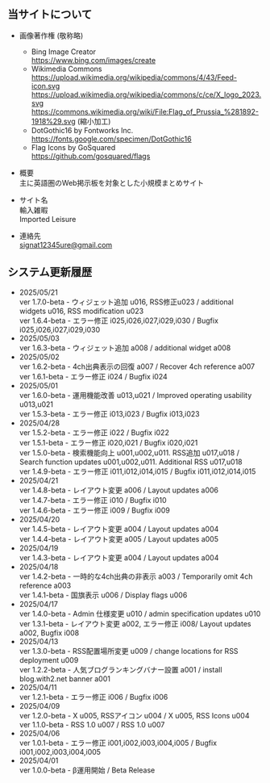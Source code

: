 
## 当サイトについて


- 画像著作権 (敬称略)  
  - Bing Image Creator  
    https://www.bing.com/images/create
  - Wikimedia Commons  
    https://upload.wikimedia.org/wikipedia/commons/4/43/Feed-icon.svg  
    https://upload.wikimedia.org/wikipedia/commons/c/ce/X_logo_2023.svg  
    https://commons.wikimedia.org/wiki/File:Flag_of_Prussia_%281892-1918%29.svg  (縮小加工)  
  - DotGothic16 by Fontworks Inc.  
    https://fonts.google.com/specimen/DotGothic16
  - Flag Icons by GoSquared  
    https://github.com/gosquared/flags  


- 概要  
  主に英語圏のWeb掲示板を対象とした小規模まとめサイト
 

- サイト名  
  輸入雑暇  
  Imported Leisure  


- 連絡先  
  signat12345ure@gmail.com  


## システム更新履歴

- 2025/05/21  
  ver 1.7.0-beta - ウィジェット追加 u016, RSS修正u023 / additional widgets u016, RSS modification u023  
  ver 1.6.4-beta - エラー修正 i025,i026,i027,i029,i030 / Bugfix i025,i026,i027,i029,i030  
- 2025/05/03  
  ver 1.6.3-beta - ウィジェット追加 a008 / additional widget a008  
- 2025/05/02  
  ver 1.6.2-beta - 4ch出典表示の回復 a007 / Recover 4ch reference a007  
  ver 1.6.1-beta - エラー修正 i024 / Bugfix i024   
- 2025/05/01  
  ver 1.6.0-beta - 運用機能改善 u013,u021 / Improved operating usability u013,u021  
  ver 1.5.3-beta - エラー修正 i013,i023 / Bugfix i013,i023  
- 2025/04/28  
  ver 1.5.2-beta - エラー修正 i022 / Bugfix i022  
  ver 1.5.1-beta - エラー修正 i020,i021 / Bugfix i020,i021  
  ver 1.5.0-beta - 検索機能向上 u001,u002,u011. RSS追加 u017,u018 / Search function updates u001,u002,u011. Additional RSS u017,u018  
  ver 1.4.9-beta - エラー修正 i011,i012,i014,i015 / Bugfix i011,i012,i014,i015  
- 2025/04/21  
  ver 1.4.8-beta - レイアウト変更 a006 / Layout updates a006  
  ver 1.4.7-beta - エラー修正 i010 / Bugfix i010  
  ver 1.4.6-beta - エラー修正 i009 / Bugfix i009  
- 2025/04/20  
  ver 1.4.5-beta - レイアウト変更 a004 / Layout updates a004  
  ver 1.4.4-beta - レイアウト変更 a005 / Layout updates a005  
- 2025/04/19  
  ver 1.4.3-beta - レイアウト変更 a004 / Layout updates a004  
- 2025/04/18  
  ver 1.4.2-beta - 一時的な4ch出典の非表示 a003 / Temporarily omit 4ch reference a003  
  ver 1.4.1-beta - 国旗表示 u006 / Display flags u006  
- 2025/04/17  
  ver 1.4.0-beta - Admin 仕様変更 u010 / admin specification updates u010  
  ver 1.3.1-beta - レイアウト変更 a002, エラー修正 i008/ Layout updates a002, Bugfix i008  
- 2025/04/13  
  ver 1.3.0-beta - RSS配置場所変更 u009 / change locations for RSS deployment u009  
  ver 1.2.2-beta - 人気ブログランキングバナー設置 a001 / install blog.with2.net banner a001  
- 2025/04/11  
  ver 1.2.1-beta - エラー修正 i006 / Bugfix i006  
- 2025/04/09  
  ver 1.2.0-beta - X u005, RSSアイコン u004 / X u005, RSS Icons u004  
  ver 1.1.0-beta - RSS 1.0 u007 / RSS 1.0 u007
- 2025/04/06  
  ver 1.0.1-beta - エラー修正 i001,i002,i003,i004,i005 / Bugfix i001,i002,i003,i004,i005
- 2025/04/01  
  ver 1.0.0-beta - β運用開始 / Beta Release

